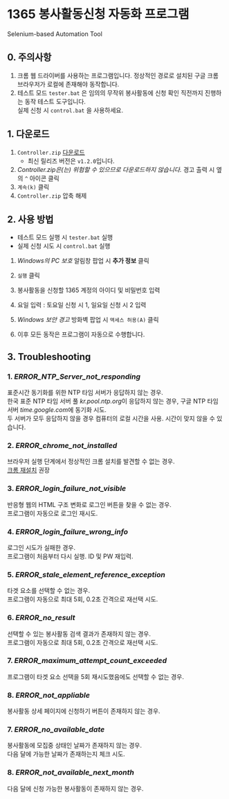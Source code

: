 # 1365 봉사활동신청 자동화 프로그램
Selenium-based Automation Tool

## 0. 주의사항
1. 크롬 웹 드라이버를 사용하는 프로그램입니다. 정상적인 경로로 설치된 구글 크롬 브라우저가 로컬에 존재해야 동작합니다.
2. 테스트 모드 `tester.bat` 은 임의의 무작위 봉사활동에 신청 확인 직전까지 진행하는 동작 테스트 도구입니다.  
실제 신청 시 `control.bat` 을 사용하세요.


## 1. 다운로드

1. `Controller.zip` [다운로드](https://github.com/luftaquila/Web-Automation/releases/)
    * 최신 릴리즈 버전은 `v1.2.0`입니다.
2. *Controller.zip은(는) 위험할 수 있으므로 다운로드하지 않습니다.* 경고 출력 시 옆의 `^` 아이콘 클릭
3. `계속(k)` 클릭
4. `Controller.zip` 압축 해제

## 2. 사용 방법

* 테스트 모드 실행 시 `tester.bat` 실행
* 실제 신청 시도 시 `control.bat` 실행

1. *Windows의 PC 보호* 알림창 팝업 시 __추가 정보__ 클릭
2. `실행` 클릭
3. 봉사활동을 신청할 1365 계정의 아이디 및 비밀번호 입력
4. 요일 입력 : 토요일 신청 시 1, 일요일 신청 시 2 입력
5. *Windows 보안 경고* 방화벽 팝업 시 `액세스 허용(A)` 클릭  

6. 이후 모든 동작은 프로그램이 자동으로 수행합니다.

## 3. Troubleshooting
    
### 1. *ERROR_NTP_Server_not_responding*
표준시간 동기화를 위한 NTP 타임 서버가 응답하지 않는 경우.  
한국 표준 NTP 타임 서버 풀 *kr.pool.ntp.org*이 응답하지 않는 경우, 구글 NTP 타임 서버 *time.google.com*에 동기화 시도.  
두 서버가 모두 응답하지 않을 경우 컴퓨터의 로컬 시간을 사용. 시간이 맞지 않을 수 있습니다.  

### 2. *ERROR_chrome_not_installed*
브라우저 실행 단계에서 정상적인 크롬 설치를 발견할 수 없는 경우.  
[크롬 재설치](https://www.google.com/intl/ko_ALL/chrome/) 권장
     
### 3. *ERROR_login_failure_not_visible*
반응형 웹의 HTML 구조 변화로 로그인 버튼을 찾을 수 없는 경우.  
프로그램이 자동으로 로그인 재시도.

### 4. *ERROR_login_failure_wrong_info*
로그인 시도가 실패한 경우.  
프로그램이 처음부터 다시 실행. ID 및 PW 재입력.

### 5. *ERROR_stale_element_reference_exception*
타겟 요소를 선택할 수 없는 경우.  
프로그램이 자동으로 최대 5회, 0.2초 간격으로 재선택 시도.  

### 6. *ERROR_no_result*
선택할 수 있는 봉사활동 검색 결과가 존재하지 않는 경우.  
프로그램이 자동으로 최대 5회, 0.2초 간격으로 재선택 시도.  

### 7. *ERROR_maximum_attempt_count_exceeded*
프로그램이 타겟 요소 선택을 5회 재시도했음에도 선택할 수 없는 경우.  

### 8. *ERROR_not_appliable*
봉사활동 상세 페이지에 신청하기 버튼이 존재하지 않는 경우.

### 7. *ERROR_no_available_date*
봉사활동에 모집중 상태인 날짜가 존재하지 않는 경우.  
다음 달에 가능한 날짜가 존재하는지 체크 시도.

### 8. *ERROR_not_available_next_month*
다음 달에 신청 가능한 봉사활동이 존재하지 않는 경우.  
